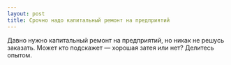 ```yaml
---
layout: post 
title: Срочно надо капитальный ремонт на предприятий 
--- 
```

Давно нужно капитальный ремонт на предприятий, но никак не решусь заказать. Может кто подскажет — хорошая затея или нет? Делитесь опытом.